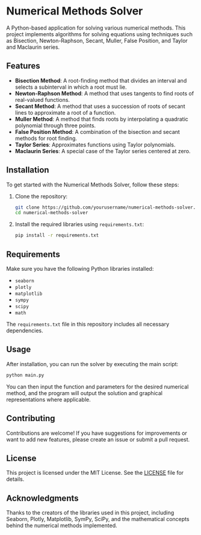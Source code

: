 # Numerical Methods Solver

A Python-based application for solving various numerical methods. This project implements algorithms for solving equations using techniques such as Bisection, Newton-Raphson, Secant, Muller, False Position, and Taylor and Maclaurin series.

## Features

- **Bisection Method**: A root-finding method that divides an interval and selects a subinterval in which a root must lie.
- **Newton-Raphson Method**: A method that uses tangents to find roots of real-valued functions.
- **Secant Method**: A method that uses a succession of roots of secant lines to approximate a root of a function.
- **Muller Method**: A method that finds roots by interpolating a quadratic polynomial through three points.
- **False Position Method**: A combination of the bisection and secant methods for root finding.
- **Taylor Series**: Approximates functions using Taylor polynomials.
- **Maclaurin Series**: A special case of the Taylor series centered at zero.

## Installation

To get started with the Numerical Methods Solver, follow these steps:

1. Clone the repository:
   ```bash
   git clone https://github.com/yourusername/numerical-methods-solver.git
   cd numerical-methods-solver
   ```

2. Install the required libraries using `requirements.txt`:
   ```bash
   pip install -r requirements.txt
   ```

## Requirements

Make sure you have the following Python libraries installed:

- `seaborn`
- `plotly`
- `matplotlib`
- `sympy`
- `scipy`
- `math`

The `requirements.txt` file in this repository includes all necessary dependencies.

## Usage

After installation, you can run the solver by executing the main script:

```bash
python main.py
```

You can then input the function and parameters for the desired numerical method, and the program will output the solution and graphical representations where applicable.

## Contributing

Contributions are welcome! If you have suggestions for improvements or want to add new features, please create an issue or submit a pull request.

## License

This project is licensed under the MIT License. See the [LICENSE](LICENSE) file for details.

## Acknowledgments

Thanks to the creators of the libraries used in this project, including Seaborn, Plotly, Matplotlib, SymPy, SciPy, and the mathematical concepts behind the numerical methods implemented.

